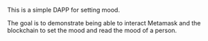 This is a simple DAPP for setting mood.

The goal is to demonstrate being able to interact Metamask and the blockchain to set the mood and read the mood of a person.
